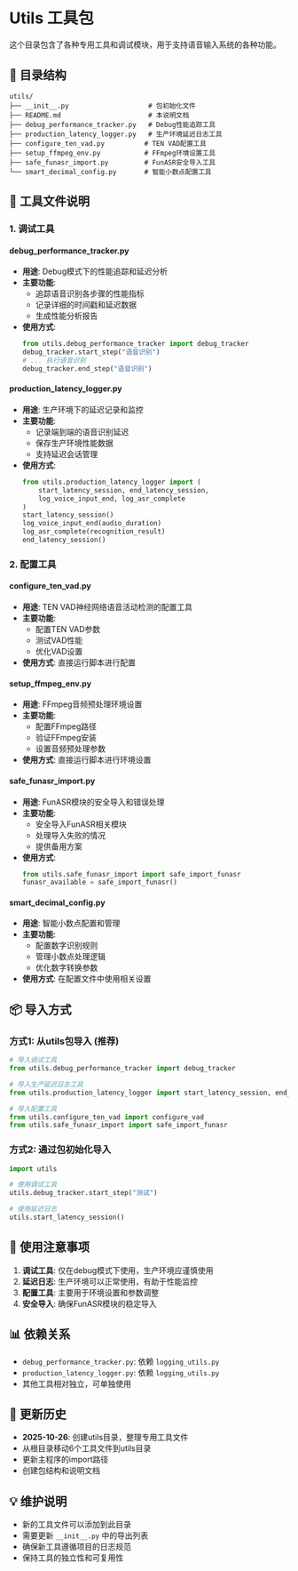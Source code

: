 # Utils 工具包

这个目录包含了各种专用工具和调试模块，用于支持语音输入系统的各种功能。

## 📁 目录结构

```
utils/
├── __init__.py                    # 包初始化文件
├── README.md                      # 本说明文档
├── debug_performance_tracker.py   # Debug性能追踪工具
├── production_latency_logger.py   # 生产环境延迟日志工具
├── configure_ten_vad.py          # TEN VAD配置工具
├── setup_ffmpeg_env.py           # FFmpeg环境设置工具
├── safe_funasr_import.py         # FunASR安全导入工具
└── smart_decimal_config.py       # 智能小数点配置工具
```

## 🔧 工具文件说明

### 1. 调试工具

#### debug_performance_tracker.py
- **用途**: Debug模式下的性能追踪和延迟分析
- **主要功能**:
  - 追踪语音识别各步骤的性能指标
  - 记录详细的时间戳和延迟数据
  - 生成性能分析报告
- **使用方式**:
  ```python
  from utils.debug_performance_tracker import debug_tracker
  debug_tracker.start_step("语音识别")
  # ... 执行语音识别
  debug_tracker.end_step("语音识别")
  ```

#### production_latency_logger.py
- **用途**: 生产环境下的延迟记录和监控
- **主要功能**:
  - 记录端到端的语音识别延迟
  - 保存生产环境性能数据
  - 支持延迟会话管理
- **使用方式**:
  ```python
  from utils.production_latency_logger import (
      start_latency_session, end_latency_session,
      log_voice_input_end, log_asr_complete
  )
  start_latency_session()
  log_voice_input_end(audio_duration)
  log_asr_complete(recognition_result)
  end_latency_session()
  ```

### 2. 配置工具

#### configure_ten_vad.py
- **用途**: TEN VAD神经网络语音活动检测的配置工具
- **主要功能**:
  - 配置TEN VAD参数
  - 测试VAD性能
  - 优化VAD设置
- **使用方式**: 直接运行脚本进行配置

#### setup_ffmpeg_env.py
- **用途**: FFmpeg音频预处理环境设置
- **主要功能**:
  - 配置FFmpeg路径
  - 验证FFmpeg安装
  - 设置音频预处理参数
- **使用方式**: 直接运行脚本进行环境设置

#### safe_funasr_import.py
- **用途**: FunASR模块的安全导入和错误处理
- **主要功能**:
  - 安全导入FunASR相关模块
  - 处理导入失败的情况
  - 提供备用方案
- **使用方式**:
  ```python
  from utils.safe_funasr_import import safe_import_funasr
  funasr_available = safe_import_funasr()
  ```

#### smart_decimal_config.py
- **用途**: 智能小数点配置和管理
- **主要功能**:
  - 配置数字识别规则
  - 管理小数点处理逻辑
  - 优化数字转换参数
- **使用方式**: 在配置文件中使用相关设置

## 📦 导入方式

### 方式1: 从utils包导入 (推荐)
```python
# 导入调试工具
from utils.debug_performance_tracker import debug_tracker

# 导入生产延迟日志工具
from utils.production_latency_logger import start_latency_session, end_latency_session

# 导入配置工具
from utils.configure_ten_vad import configure_vad
from utils.safe_funasr_import import safe_import_funasr
```

### 方式2: 通过包初始化导入
```python
import utils

# 使用调试工具
utils.debug_tracker.start_step("测试")

# 使用延迟日志
utils.start_latency_session()
```

## 🎯 使用注意事项

1. **调试工具**: 仅在debug模式下使用，生产环境应谨慎使用
2. **延迟日志**: 生产环境可以正常使用，有助于性能监控
3. **配置工具**: 主要用于环境设置和参数调整
4. **安全导入**: 确保FunASR模块的稳定导入

## 📊 依赖关系

- `debug_performance_tracker.py`: 依赖 `logging_utils.py`
- `production_latency_logger.py`: 依赖 `logging_utils.py`
- 其他工具相对独立，可单独使用

## 🔄 更新历史

- **2025-10-26**: 创建utils目录，整理专用工具文件
- 从根目录移动6个工具文件到utils目录
- 更新主程序的import路径
- 创建包结构和说明文档

## 💡 维护说明

- 新的工具文件可以添加到此目录
- 需要更新 `__init__.py` 中的导出列表
- 确保新工具遵循项目的日志规范
- 保持工具的独立性和可复用性